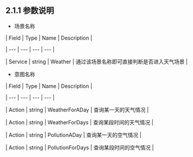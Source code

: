 ## 2.1.1 参数说明



* 场景名称



 | Field | Type | Name | Description |

 | --- | --- | --- | --- |

 | Service | string | Weather | 通过该场景名称即可直接判断是否进入天气场景 |



* 意图名称



 | Field | Type | Name | Description |

 | --- | --- | --- | --- |

 | Action | string | WeatherForADay | 查询某一天的天气情况 |

 | Action | string | WeatherForDays | 查询某段时间的天气情况 |

 | Action | string | PollutionADay | 查询某一天的空气情况 |

 | Action | string | PollutionForDays | 查询某段时间的空气情况 |



